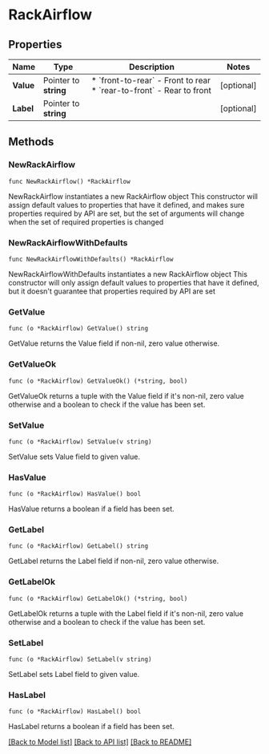 # RackAirflow

## Properties

Name | Type | Description | Notes
------------ | ------------- | ------------- | -------------
**Value** | Pointer to **string** | * &#x60;front-to-rear&#x60; - Front to rear * &#x60;rear-to-front&#x60; - Rear to front | [optional] 
**Label** | Pointer to **string** |  | [optional] 

## Methods

### NewRackAirflow

`func NewRackAirflow() *RackAirflow`

NewRackAirflow instantiates a new RackAirflow object
This constructor will assign default values to properties that have it defined,
and makes sure properties required by API are set, but the set of arguments
will change when the set of required properties is changed

### NewRackAirflowWithDefaults

`func NewRackAirflowWithDefaults() *RackAirflow`

NewRackAirflowWithDefaults instantiates a new RackAirflow object
This constructor will only assign default values to properties that have it defined,
but it doesn't guarantee that properties required by API are set

### GetValue

`func (o *RackAirflow) GetValue() string`

GetValue returns the Value field if non-nil, zero value otherwise.

### GetValueOk

`func (o *RackAirflow) GetValueOk() (*string, bool)`

GetValueOk returns a tuple with the Value field if it's non-nil, zero value otherwise
and a boolean to check if the value has been set.

### SetValue

`func (o *RackAirflow) SetValue(v string)`

SetValue sets Value field to given value.

### HasValue

`func (o *RackAirflow) HasValue() bool`

HasValue returns a boolean if a field has been set.

### GetLabel

`func (o *RackAirflow) GetLabel() string`

GetLabel returns the Label field if non-nil, zero value otherwise.

### GetLabelOk

`func (o *RackAirflow) GetLabelOk() (*string, bool)`

GetLabelOk returns a tuple with the Label field if it's non-nil, zero value otherwise
and a boolean to check if the value has been set.

### SetLabel

`func (o *RackAirflow) SetLabel(v string)`

SetLabel sets Label field to given value.

### HasLabel

`func (o *RackAirflow) HasLabel() bool`

HasLabel returns a boolean if a field has been set.


[[Back to Model list]](../README.md#documentation-for-models) [[Back to API list]](../README.md#documentation-for-api-endpoints) [[Back to README]](../README.md)


